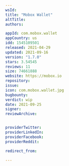 ```yaml
---
wsId: 
title: "Mobox Wallet"
altTitle: 
authors:

appId: com.mobox.wallet
appCountry: us
idd: 1545109501
released: 2021-04-29
updated: 2021-09-16
version: "1.7.0"
stars: 3.54545
reviews: 11
size: 74661888
website: https://mobox.io
repository: 
issue: 
icon: com.mobox.wallet.jpg
bugbounty: 
verdict: wip
date: 2021-09-25
signer: 
reviewArchive:


providerTwitter: 
providerLinkedIn: 
providerFacebook: 
providerReddit: 

redirect_from:

---
```


